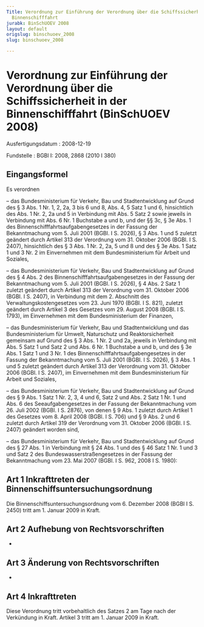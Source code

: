 ```yaml
---
Title: Verordnung zur Einführung der Verordnung über die Schiffssicherheit in der
  Binnenschifffahrt
jurabk: BinSchUOEV 2008
layout: default
origslug: binschuoev_2008
slug: binschuoev_2008

---
```


# Verordnung zur Einführung der Verordnung über die Schiffssicherheit in der Binnenschifffahrt (BinSchUOEV 2008)

Ausfertigungsdatum
:   2008-12-19

Fundstelle
:   BGBl I: 2008, 2868 (2010 I 380)

## Eingangsformel

Es verordnen

–   das Bundesministerium für Verkehr, Bau und Stadtentwicklung auf Grund
    des § 3 Abs. 1 Nr. 1, 2, 2a,
    3 bis                    6 und 8, Abs. 4, 5 Satz 1 und 6, hinsichtlich
    des Abs. 1 Nr. 2, 2a und 5 in Verbindung mit Abs. 5 Satz 2 sowie
    jeweils in Verbindung mit Abs. 6 Nr. 1 Buchstabe a und b, und der §§
    3c, § 3e Abs. 1 des Binnenschifffahrtsaufgabengesetzes in der Fassung
    der Bekanntmachung vom 5. Juli 2001 (BGBl. I S. 2026), § 3 Abs. 1 und
    5 zuletzt geändert durch Artikel 313 der Verordnung vom 31. Oktober
    2006 (BGBl. I S. 2407), hinsichtlich des § 3 Abs. 1 Nr. 2, 2a, 5 und 8
    und des § 3e Abs. 1 Satz 1 und 3 Nr. 2 im Einvernehmen mit dem
    Bundesministerium für Arbeit und Soziales,


–   das Bundesministerium für Verkehr, Bau und Stadtentwicklung auf Grund
    des § 4 Abs. 2 des Binnenschifffahrtsaufgabengesetzes in der Fassung
    der Bekanntmachung vom 5. Juli 2001 (BGBl. I S. 2026), § 4 Abs. 2 Satz
    1 zuletzt geändert durch Artikel 313 der Verordnung vom 31. Oktober
    2006 (BGBl. I S. 2407), in Verbindung mit dem 2. Abschnitt des
    Verwaltungskostengesetzes vom 23. Juni 1970 (BGBl. I S. 821), zuletzt
    geändert durch Artikel 3 des Gesetzes vom 29. August 2008 (BGBl. I S.
    1793), im Einvernehmen mit dem Bundesministerium der Finanzen,


–   das Bundesministerium für Verkehr, Bau und Stadtentwicklung und das
    Bundesministerium für Umwelt, Naturschutz und Reaktorsicherheit
    gemeinsam auf Grund des § 3 Abs. 1 Nr. 2 und 2a, jeweils in Verbindung
    mit Abs. 5 Satz 1 und Satz 2 und Abs. 6 Nr. 1 Buchstabe a und b, und
    des § 3e Abs. 1 Satz 1 und 3 Nr. 1 des
    Binnenschifffahrtsaufgabengesetzes in der Fassung der Bekanntmachung
    vom 5. Juli 2001 (BGBl. I S. 2026), § 3 Abs. 1 und 5 zuletzt geändert
    durch Artikel 313 der Verordnung vom 31. Oktober 2006 (BGBl. I S.
    2407), im Einvernehmen mit dem Bundesministerium für Arbeit und
    Soziales,


–   das Bundesministerium für Verkehr, Bau und Stadtentwicklung auf Grund
    des § 9 Abs. 1 Satz 1 Nr. 2, 3, 4 und 6, Satz 2 und Abs. 2 Satz 1 Nr.
    1 und Abs. 6 des Seeaufgabengesetzes in der Fassung der Bekanntmachung
    vom 26. Juli 2002 (BGBl. I S. 2876), von denen § 9 Abs. 1 zuletzt
    durch Artikel 1 des Gesetzes vom 8. April 2008 (BGBl. I S. 706) und §
    9 Abs. 2 und 6 zuletzt durch Artikel 319 der Verordnung vom 31.
    Oktober 2006 (BGBl. I S. 2407) geändert worden sind,


–   das Bundesministerium für Verkehr, Bau und Stadtentwicklung auf Grund
    des § 27 Abs. 1 in Verbindung mit § 24 Abs. 1 und des § 46 Satz 1 Nr.
    1 und 3 und Satz 2 des Bundeswasserstraßengesetzes in der Fassung der
    Bekanntmachung vom 23. Mai 2007 (BGBl. I S. 962, 2008 I S. 1980):

## Art 1 Inkrafttreten der Binnenschiffsuntersuchungsordnung

Die Binnenschiffsuntersuchungsordnung vom 6. Dezember 2008 (BGBl I S.
2450) tritt am 1. Januar 2009 in Kraft.

## Art 2 Aufhebung von Rechtsvorschriften

-

## Art 3 Änderung von Rechtsvorschriften

-

## Art 4 Inkrafttreten

Diese Verordnung tritt vorbehaltlich des Satzes 2 am Tage nach der
Verkündung in Kraft. Artikel 3 tritt am 1. Januar 2009 in Kraft.

